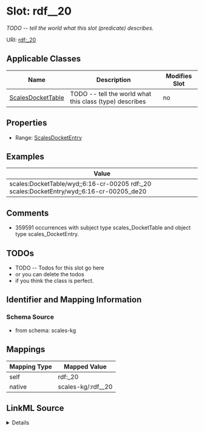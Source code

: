 

# Slot: rdf__20


_TODO -- tell the world what this slot (predicate) describes._





URI: [rdf:_20](http://www.w3.org/1999/02/22-rdf-syntax-ns#_20)



<!-- no inheritance hierarchy -->





## Applicable Classes

| Name | Description | Modifies Slot |
| --- | --- | --- |
| [ScalesDocketTable](../classes/ScalesDocketTable.md) | TODO -- tell the world what this class (type) describes |  no  |







## Properties

* Range: [ScalesDocketEntry](../classes/ScalesDocketEntry.md)






## Examples

| Value |
| --- |
| scales:DocketTable/wyd;;6:16-cr-00205 rdf:_20 scales:DocketEntry/wyd;;6:16-cr-00205_de20 |

## Comments

* 359591 occurrences with subject type scales_DocketTable and object type scales_DocketEntry.

## TODOs

* TODO -- Todos for this slot go here
* or you can delete the todos
* if you think the class is perfect.

## Identifier and Mapping Information







### Schema Source


* from schema: scales-kg




## Mappings

| Mapping Type | Mapped Value |
| ---  | ---  |
| self | rdf:_20 |
| native | scales-kg/:rdf__20 |




## LinkML Source

<details>
```yaml
name: rdf__20
description: TODO -- tell the world what this slot (predicate) describes.
todos:
- TODO -- Todos for this slot go here
- or you can delete the todos
- if you think the class is perfect.
comments:
- 359591 occurrences with subject type scales_DocketTable and object type scales_DocketEntry.
examples:
- value: scales:DocketTable/wyd;;6:16-cr-00205 rdf:_20 scales:DocketEntry/wyd;;6:16-cr-00205_de20
from_schema: scales-kg
rank: 1000
slot_uri: rdf:_20
alias: rdf__20
domain_of:
- scales_DocketTable
range: scales_DocketEntry

```
</details>